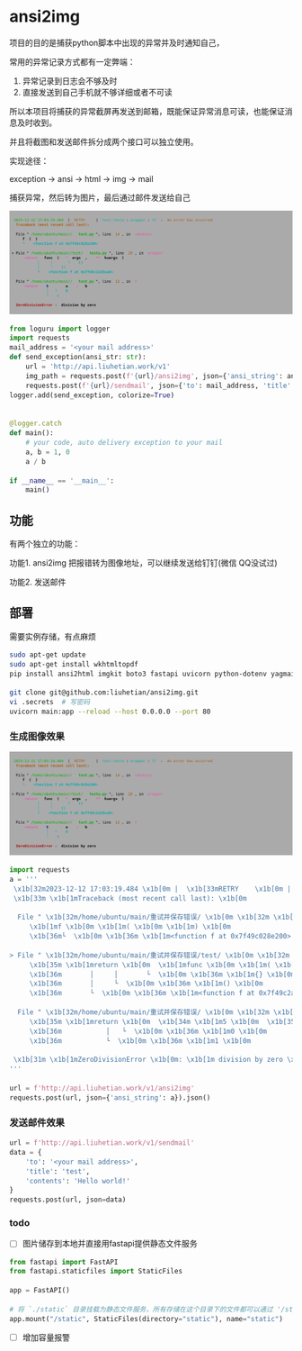 # ansi2img

项目的目的是捕获python脚本中出现的异常并及时通知自己，

常用的异常记录方式都有一定弊端：
1. 异常记录到日志会不够及时
2. 直接发送到自己手机就不够详细或者不可读
   
所以本项目将捕获的异常截屏再发送到邮箱，既能保证异常消息可读，也能保证消息及时收到。

并且将截图和发送邮件拆分成两个接口可以独立使用。

实现途径：

exception -> ansi -> html -> img -> mail

捕获异常，然后转为图片，最后通过邮件发送给自己

![截图效果](result.png)

```python
from loguru import logger
import requests
mail_address = '<your mail address>'
def send_exception(ansi_str: str):
    url = 'http://api.liuhetian.work/v1'
    img_path = requests.post(f'{url}/ansi2img', json={'ansi_string': ansi_str}).json()
    requests.post(f'{url}/sendmail', json={'to': mail_address, 'title': 'test', 'contents': f'![]({img_path})'})
logger.add(send_exception, colorize=True)


@logger.catch
def main():
    # your code, auto delivery exception to your mail
    a, b = 1, 0
    a / b

if __name__ == '__main__':
    main()
```

## 功能

有两个独立的功能：

功能1. ansi2img
把报错转为图像地址，可以继续发送给钉钉(微信 QQ没试过)

功能2. 发送邮件


## 部署
需要实例存储，有点麻烦

```bash
sudo apt-get update
sudo apt-get install wkhtmltopdf
pip install ansi2html imgkit boto3 fastapi uvicorn python-dotenv yagmail markdown

git clone git@github.com:liuhetian/ansi2img.git
vi .secrets  # 写密码
uvicorn main:app --reload --host 0.0.0.0 --port 80
```

### 生成图像效果

![截图效果](result.png)

```python
import requests
a = '''
 \x1b[32m2023-12-12 17:03:19.484 \x1b[0m |  \x1b[33mRETRY    \x1b[0m |  \x1b[36mtest.testa \x1b[0m: \x1b[36mwrapper \x1b[0m: \x1b[36m37 \x1b[0m -  \x1b[33mAn error has occurred \x1b[0m
 \x1b[33m \x1b[1mTraceback (most recent call last): \x1b[0m

  File " \x1b[32m/home/ubuntu/main/重试并保存错误/ \x1b[0m \x1b[32m \x1b[1mtest.py \x1b[0m", line  \x1b[33m14 \x1b[0m, in  \x1b[35m<module> \x1b[0m
     \x1b[1mf \x1b[0m \x1b[1m( \x1b[0m \x1b[1m) \x1b[0m
     \x1b[36m└  \x1b[0m \x1b[36m \x1b[1m<function f at 0x7f49c028e200> \x1b[0m

> File " \x1b[32m/home/ubuntu/main/重试并保存错误/test/ \x1b[0m \x1b[32m \x1b[1mtesta.py \x1b[0m", line  \x1b[33m29 \x1b[0m, in  \x1b[35mwrapper \x1b[0m
     \x1b[35m \x1b[1mreturn \x1b[0m  \x1b[1mfunc \x1b[0m \x1b[1m( \x1b[0m \x1b[35m \x1b[1m* \x1b[0m \x1b[1margs \x1b[0m \x1b[1m, \x1b[0m  \x1b[35m \x1b[1m** \x1b[0m \x1b[1mkwargs \x1b[0m \x1b[1m) \x1b[0m
     \x1b[36m       │     │       └  \x1b[0m \x1b[36m \x1b[1m{} \x1b[0m
     \x1b[36m       │     └  \x1b[0m \x1b[36m \x1b[1m() \x1b[0m
     \x1b[36m       └  \x1b[0m \x1b[36m \x1b[1m<function f at 0x7f49c2a58ea0> \x1b[0m

  File " \x1b[32m/home/ubuntu/main/重试并保存错误/ \x1b[0m \x1b[32m \x1b[1mtest.py \x1b[0m", line  \x1b[33m12 \x1b[0m, in  \x1b[35mf \x1b[0m
     \x1b[35m \x1b[1mreturn \x1b[0m  \x1b[34m \x1b[1m5 \x1b[0m  \x1b[35m \x1b[1m+ \x1b[0m  \x1b[1ma \x1b[0m  \x1b[35m \x1b[1m/ \x1b[0m  \x1b[1mb \x1b[0m
     \x1b[36m           │   └  \x1b[0m \x1b[36m \x1b[1m0 \x1b[0m
     \x1b[36m           └  \x1b[0m \x1b[36m \x1b[1m1 \x1b[0m

 \x1b[31m \x1b[1mZeroDivisionError \x1b[0m: \x1b[1m division by zero \x1b[0m
'''

url = f'http://api.liuhetian.work/v1/ansi2img'
requests.post(url, json={'ansi_string': a}).json()
```

### 发送邮件效果

```python
url = f'http://api.liuhetian.work/v1/sendmail'
data = {
    'to': '<your mail address>',
    'title': 'test',
    'contents': 'Hello world!'
}
requests.post(url, json=data)
```

### todo

- [ ] 图片储存到本地并直接用fastapi提供静态文件服务

```python
from fastapi import FastAPI
from fastapi.staticfiles import StaticFiles

app = FastAPI()

# 将 `./static` 目录挂载为静态文件服务，所有存储在这个目录下的文件都可以通过 '/static' 路径访问
app.mount("/static", StaticFiles(directory="static"), name="static")

```

- [ ] 增加容量报警
